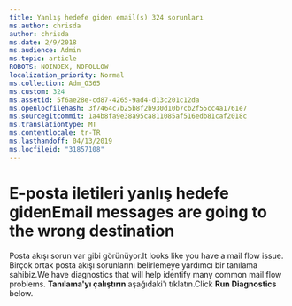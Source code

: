 ```yaml
---
title: Yanlış hedefe giden email(s) 324 sorunları
ms.author: chrisda
author: chrisda
ms.date: 2/9/2018
ms.audience: Admin
ms.topic: article
ROBOTS: NOINDEX, NOFOLLOW
localization_priority: Normal
ms.collection: Adm_O365
ms.custom: 324
ms.assetid: 5f6ae28e-cd87-4265-9ad4-d13c201c12da
ms.openlocfilehash: 3f7464c7b25b8f2b930d10b7cb2f55cc4a1761e7
ms.sourcegitcommit: 1a4b8fa9e38a95ca811085af516edb81caf2018c
ms.translationtype: MT
ms.contentlocale: tr-TR
ms.lasthandoff: 04/13/2019
ms.locfileid: "31857108"
---
```

# <a name="email-messages-are-going-to-the-wrong-destination"></a><span data-ttu-id="5554a-102">E-posta iletileri yanlış hedefe giden</span><span class="sxs-lookup"><span data-stu-id="5554a-102">Email messages are going to the wrong destination</span></span>

<span data-ttu-id="5554a-103">Posta akışı sorun var gibi görünüyor.</span><span class="sxs-lookup"><span data-stu-id="5554a-103">It looks like you have a mail flow issue.</span></span> <span data-ttu-id="5554a-104">Birçok ortak posta akışı sorunlarını belirlemeye yardımcı bir tanılama sahibiz.</span><span class="sxs-lookup"><span data-stu-id="5554a-104">We have diagnostics that will help identify many common mail flow problems.</span></span> <span data-ttu-id="5554a-105">**Tanılama'yı çalıştırın** aşağıdaki'ı tıklatın.</span><span class="sxs-lookup"><span data-stu-id="5554a-105">Click **Run Diagnostics** below.</span></span>
